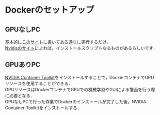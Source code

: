 # Dockerのセットアップ

## GPUなしPC

基本的に[このサイト](https://docs.docker.com/engine/install/ubuntu/)に書いてある通りに実行するだけ．  
[Nvidiaのサイト](https://docs.nvidia.com/datacenter/cloud-native/container-toolkit/install-guide.html)によれば，インストールスクリプトなるものがあるらしいです．

## GPUありPC

[NVIDIA Container Toolkit](https://github.com/NVIDIA/nvidia-docker)をインストールすることで，DockerコンテナでGPUリソースを使用することができる．  
GPUリソースはDockerコンテナでGPUでの機械学習やGUIによる描画を行う際に必要となる．  
GPUなしPCで行った作業でDockerのインストールが完了した後，NVIDIA Container Toolkitをインストールする．  
